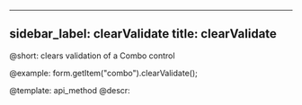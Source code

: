 
---
sidebar_label: clearValidate
title: clearValidate
---          

@short: clears validation of a Combo control





@example:
form.getItem("combo").clearValidate();


@template: api_method
@descr:


